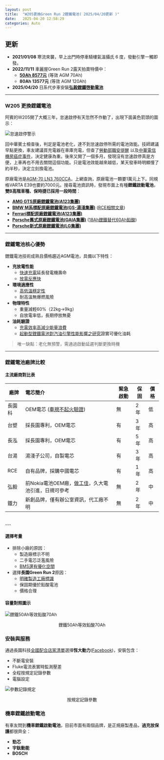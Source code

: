 ```yaml
---
layout: post
title:  "W205更換Green Run 2鋰鐵電池( 2025/04/20更新 )"
date:   2025-04-20 12:58:29
categories: Auto
---
```


## 更新

- **2021/01/08** 寒流來襲，早上出門時停車騎樓氣溫攝氏 6 度，發動引擎一觸即發。
- **2022/11/11** 車麗屋Green Run 2露天拍賣特價中：
  - [**50Ah 8577元**](https://attach.mobile01.com/attach/202211/mobile01-a8d138f07434daf0672d170d37eed41e.jpg) (等效 AGM 70Ah)
  - **80Ah 13577元** (等效 AGM 120Ah)
- **2025/04/20** 日系代步車安裝[**弘毅鋰鐵啓動電池**](https://1stbenz.github.io/2025/hongy.html)

---

### W205 更換鋰鐵電池

阿賓的W205開了大概三年，怠速啟停有天忽然不作動了，出現下面黃色箭頭的圖示：

![怠速啟停警示](https://attach.mobile01.com/attach/202011/mobile01-2c369a8b0d081e425e22a3473669b8a5.png)

回中華賓士檢查後，判定是電池老化，達不到怠速啟停所需的電池效能。技師建議早點更換，車友建議買充電器在車庫充電，但查了[勞動部職安提醒](https://attach.mobile01.com/attach/202502/mobile01-6c5ca5ccbbc7ea04031edad73b2c469f.jpg) 以及[中華電信機房癌症事件](https://news.cts.com.tw/cts/general/200107/200107050064565.html)，決定健康為重。後來又開了一個多月，發現沒有怠速啟停真是方便，上車再也不用去關閉這個功能。只是電池效能越來越低，某天發車時明顯慢了約半秒，決定立刻換電池。

原廠電池是[AGM-70 LN3 760CCA](https://1stbenz.blogspot.com/2020/12/w205-diy.html)，上網查詢，原廠電池一顆要1萬元上下。同規格VARTA E39也要約7000元。搜尋電池資訊時，發現市面上有種**鋰鐵啟動電池**，**雙B高階車種、保時捷已採用一段時間**：

- [**AMG GTS原廠鋰鐵電池(A123集團)**](https://attach.mobile01.com/attach/202110/mobile01-7d67125b54734bb28d07abf95093443a.jpg)
- [**BMW M系標配原廠鋰鐵電池(GS-湯淺集團)**](https://attach.mobile01.com/attach/202110/mobile01-81d254b7f6918b1eac9aa2a4440fbfca.jpg) ([RCE相關文章](https://www.facebook.com/rce168/posts/3108944749152626/))
- [**Ferrari標配原廠鋰鐵電池(A123集團)**](https://attach.mobile01.com/attach/202501/mobile01-cfe9a7cc7cdd738052e554606b90b83c.png)
- [**Porsche舊式原廠鋰鐵電池(GAIA集團)**](https://attach.mobile01.com/attach/202112/mobile01-151dd2452c8d080349492f0cf7c9923b.jpg) ([18Ah鋰鐵替代60Ah鉛酸](https://www.porsche.com/usa/aboutporsche/pressreleases/pag/?pool=international-de&id=2009-11-23-02))
- [**Porsche新式原廠鋰鐵電池(LG集團)**](https://attach.mobile01.com/attach/202202/mobile01-0d70684543db915e701af1d426ee1423.jpg)

---

### 鋰鐵電池核心優勢
鋰鐵電池技術成熟且價格趨近AGM電池，具備以下特性：
- **充放電性能**  
  - [快速充電](https://attach.mobile01.com/attach/202111/mobile01-d8c9d0d9da6aecd839d3e3fbe4be1398.png)延長發電機壽命
  - [放電反應快](https://1stbenz.github.io/2025/lithium-vs-lead-analysis.html)  
- **環境適應性**  
  - [高低溫穩定性](https://attach.mobile01.com/attach/202106/mobile01-8aeff577382fa233baa6f5da8eaead0b.png)  
  - 耐高溫無爆燃風險  
- **物理特性**  
  - 重量減輕60%（22kg→9kg）  
  - 自放電率低，長期停放無憂  
- **油耗驗證**  
  - [充電效率高減少能量浪費](https://1stbenz.github.io/2025/hongy.html)
  - [起動型鋰鐵電池對汽油引擎性能影響之研究](https://attach.mobile01.com/attach/202108/mobile01-be90eec739eb64e5d45690809d60a24e.png)證實可優化油耗  

> 唯一缺點：老化無預警，需通過啟動延遲判斷更換時機  

---

### 鋰鐵電池廠牌比較
#### 主流廠商對比表

| 廠牌 | 電芯簡介 | 緊急啟動 | 保固 | 價格 |
|------|:---------|---------|-----|-----|
| 長園科 | OEM電芯 ([車規不起火驗證](https://diysolarforum.com/resources/highstar-cell-datasheets.340/version/641/download?file=148434)) | 無 | 2 年 | 低 |
| 台塑 | 採長園專利，OEM電芯 | 有 | 3 年 | 高 |
| 長泓 | 採長園專利，OEM電芯 | 有 | 5 年 | 高 |
| 台湯 | 湯淺子公司，自製電芯 | 有 | 3 年 | 高 |
| RCE | 自有品牌，採購中國電芯 | 有 | 1 年 | 高 |
| 弘毅 | 前Nokia電池OEM廠，[做工佳](https://youtu.be/qL8HSL3h-MU)，久大電池引進，日規可參考| 無 | 2 年 | 中 |
| 鐵力 | 新創品牌，僅有辦公室資訊，代工廠不明 | 無 | 2 年 | 中 |

<br>
---

#### 選擇考量
- 排除小廠的原因：  
  - 製造廠標示不明
  - 二手電芯泛濫風險  
  - [BMS還有優化空間](https://attach.mobile01.com/attach/202506/mobile01-963facbc4906f8ea3f5cb93f60bdb36a.png)  
- 選擇**長園Green Run 2**原因：  
  - [明確製造工廠標識](https://www.facebook.com/photo?fbid=1832214710195108&set=a.211963885553540)  
  - 保固期優於鉛酸電池  
  - 價格合理  

#### 容量對照圖示
![鋰鐵50Ah等效鉛酸70Ah](https://attach.mobile01.com/attach/202011/mobile01-81fbeeeaa338e5404d6632e9dbe969f6.jpg)
<center>鋰鐵50Ah等效鉛酸70Ah</center>

### 安裝與服務
通過長園科技[全國配合店家清單](https://www.facebook.com/GreenRunBattery/posts/2765154940462553)選擇**恆大動力**([Facebook](https://www.facebook.com/MegaPowerEnergyTaiwan/))，安裝包含：  
- 不斷電安裝  
- Fluke電流表實時監測壓差  
- 全程按規定記錄參數  
- 電腦設定

![參數記錄規定](https://attach.mobile01.com/attach/202110/mobile01-0ec50e4729271d6a0f8598a384cd1883.jpg)
<center>按規定記錄參數</center>

### 機車鋰鐵啟動電池
有車友問到**機車鋰鐵啟動電池**，目前市面有兩個品牌，是正規廠製產品，**過充放保護**都很齊全：
- **勁芯**
- **宇鈦動能**
- **BOSCH**


